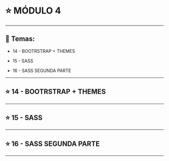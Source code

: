 # :star: MÓDULO 4

---

## :book: Temas:

- 14 - BOOTRSTRAP + THEMES 

- 15 - SASS 

- 16 - SASS SEGUNDA PARTE

---

## :star: 14 - BOOTRSTRAP + THEMES 


---

## :star: 15 - SASS 

---

## :star: 16 - SASS SEGUNDA PARTE


---
